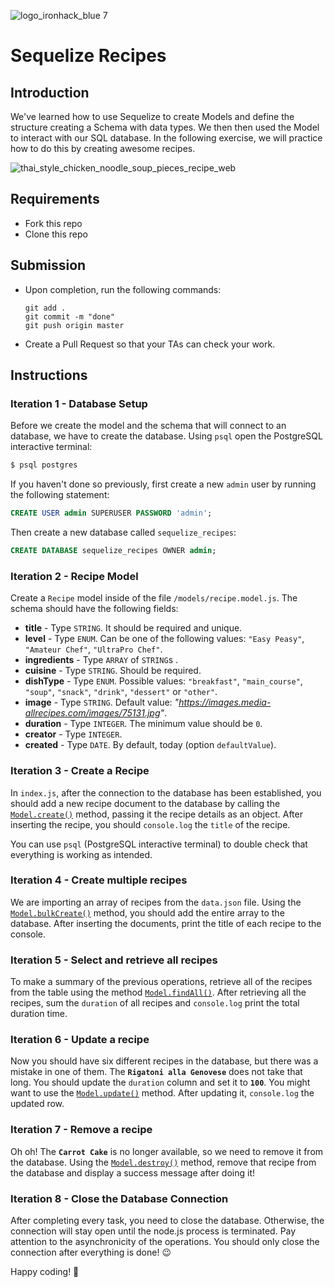 ![logo_ironhack_blue 7](https://user-images.githubusercontent.com/23629340/40541063-a07a0a8a-601a-11e8-91b5-2f13e4e6b441.png)

# Sequelize Recipes

## Introduction

We've learned how to use Sequelize to create Models and define the structure creating a Schema with data types. We then then used the Model to interact with our SQL database. In the following exercise, we will practice how to do this by creating awesome recipes.



![thai_style_chicken_noodle_soup_pieces_recipe_web](https://user-images.githubusercontent.com/23629340/38369283-ac1bda62-38e7-11e8-9c9b-d9df623f1bc3.jpg)



## Requirements

- Fork this repo
- Clone this repo

## Submission

- Upon completion, run the following commands:

  ```
  git add .
  git commit -m "done"
  git push origin master
  ```

- Create a Pull Request so that your TAs can check your work.

## Instructions

### Iteration 1 - Database Setup

Before we create the model and the schema that will connect to an database, we have to create the database. Using `psql` open the PostgreSQL interactive terminal:

```bash
$ psql postgres
```

If you haven't done so previously, first create a new `admin` user by running the following statement:

```sql
CREATE USER admin SUPERUSER PASSWORD 'admin';
```

Then create a new database called `sequelize_recipes`:

```sql
CREATE DATABASE sequelize_recipes OWNER admin;
```



### Iteration 2 - Recipe Model

Create a `Recipe` model inside of the file `/models/recipe.model.js`. The schema should have the following fields:

- **title** - Type `STRING`. It should be required and unique.
- **level** - Type `ENUM`. Can be one of the following values: `"Easy Peasy"`,  `"Amateur Chef"`,  `"UltraPro Chef"`.
- **ingredients** - Type `ARRAY` of `STRING`s .
- **cuisine** - Type `STRING`. Should be required.
- **dishType** - Type `ENUM`. Possible values: `"breakfast"`,  `"main_course"`, `"soup"`, `"snack"`, `"drink"`, `"dessert"` or `"other"`.
- **image** - Type `STRING`. Default value: *"https://images.media-allrecipes.com/images/75131.jpg"*.
- **duration** - Type `INTEGER`. The minimum value should be `0`.
- **creator** - Type `INTEGER`.
- **created** - Type `DATE`. By default, today (option `defaultValue`).



### Iteration 3 - Create a Recipe

In `index.js`, after the connection to the database has been established, you should add a new recipe document to the database by calling the [`Model.create()`](https://sequelize.org/master/manual/model-querying-basics.html#simple-insert-queries) method, passing it the recipe details as an object. After inserting the recipe, you should `console.log` the `title` of the recipe.

You can use `psql` (PostgreSQL interactive terminal) to double check that everything is working as intended.



### Iteration 4 - Create multiple recipes

We are importing an array of recipes from the `data.json` file. Using the [`Model.bulkCreate()`](https://sequelize.org/master/manual/model-querying-basics.html#creating-in-bulk) method, you should add the entire array to the database. After inserting the documents, print the title of each recipe to the console.



### Iteration 5 - Select and retrieve all recipes

To make a summary of the previous operations, retrieve all of the recipes from the table using the method [`Model.findAll()`](). After retrieving all the recipes, sum the `duration` of all recipes and `console.log` print the total duration time.



### Iteration 6 - Update a recipe

Now you should have six different recipes in the database, but there was a mistake in one of them. The **`Rigatoni alla Genovese`** does not take that long. You should update the `duration` column and set it to **`100`**. You might want to use the [`Model.update()`](https://sequelize.org/master/manual/model-querying-basics.html#simple-update-queries) method. After updating it, `console.log` the updated row.



### Iteration 7 - Remove a recipe

Oh oh! The **`Carrot Cake`** is no longer available, so we need to remove it from the database. Using the [`Model.destroy()`](https://sequelize.org/master/manual/model-querying-basics.html#simple-delete-queries) method, remove that recipe from the database and display a success message after doing it!



### Iteration 8 - Close the Database Connection

After completing every task, you need to close the database. Otherwise, the connection will stay open until the node.js process is terminated. Pay attention to the asynchronicity of the operations. You should only close the connection after everything is done! 😉



Happy coding! 💙
